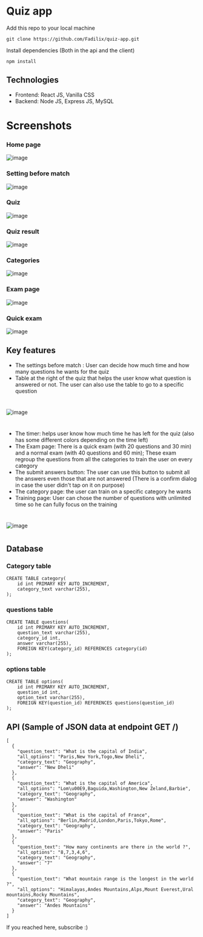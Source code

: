 # Quiz app

Add this repo to your local machine
```
git clone https://github.com/Fadilix/quiz-app.git
```

Install dependencies (Both in the api and the client)
```
npm install
```
## Technologies
- Frontend: React JS, Vanilla CSS
- Backend: Node JS, Express JS, MySQL

# Screenshots
### Home page
![image](https://github.com/Fadilix/quiz-app/assets/121851593/a059054d-3a32-4c9e-8f47-25cfbb50fcd2)

### Setting before match 
![image](https://github.com/Fadilix/quiz-app/assets/121851593/91468e09-3551-4901-b8a0-04a208c9f536)

### Quiz
![image](https://github.com/Fadilix/quiz-app/assets/121851593/dca89d67-02b9-40bf-846c-4006ace07ed8)


### Quiz result
![image](https://github.com/Fadilix/quiz-app/assets/121851593/715cfdfb-72cf-46ce-a048-2ff8e80c3ae9)

### Categories 
![image](https://github.com/Fadilix/quiz-app/assets/121851593/b74ab866-4375-44ca-a610-aa71578d997a)

### Exam page
![image](https://github.com/Fadilix/quiz-app/assets/121851593/8b040172-207e-433f-b6a8-37e59ad2ce1f)

### Quick exam
![image](https://github.com/Fadilix/quiz-app/assets/121851593/1221b4a3-7602-403a-b517-11f5cf4acd0a)


## Key features
- The settings before match : User can decide how much time and how many questions he wants for the quiz
- Table at the right of the quiz that helps the user know what question is answered or not. The user can also use the table to go to a specific question
#
  ![image](https://github.com/Fadilix/quiz-app/assets/121851593/52fe3df6-7db0-4911-9e3e-414bf988c606)
#
- The timer: helps user know how much time he has left for the quiz (also has some different colors depending on the time left)
- The Exam page: There is a quick exam (with 20 questions and 30 min) and a normal exam (with 40 questions and 60 min); These exam regroup the questions from all the categories to train the user on every category
- The submit answers button: The user can use this button to submit all the answers even those that are not answered (There is a confirm dialog in case the user didn't tap on it on purpose)
- The category page: the user can train on a specific category he wants
- Training page: User can chose the number of questions with unlimited time so he can fully focus on the training
#
![image](https://github.com/Fadilix/quiz-app/assets/121851593/77aa5142-18ca-4cc0-bb78-165e507e7cd3)
#

## Database

### Category table
```
CREATE TABLE category(
	id int PRIMARY KEY AUTO_INCREMENT,
	category_text varchar(255),
);
```
### questions table
```
CREATE TABLE questions(
	id int PRIMARY KEY AUTO_INCREMENT,
	question_text varchar(255),
	category_id int,
	answer varchar(255),
	FOREIGN KEY(category_id) REFERENCES category(id)
);
```

### options table
```
CREATE TABLE options(
	id int PRIMARY KEY AUTO_INCREMENT,
	question_id int,
	option_text varchar(255),
	FOREIGN KEY(question_id) REFERENCES questions(question_id)
);

```

## API (Sample of JSON data at endpoint GET /)
```
[
  {
    "question_text": "What is the capital of India",
    "all_options": "Paris,New York,Togo,New Dheli",
    "category_text": "Geography",
    "answer": "New Dheli"
  },
  {
    "question_text": "What is the capital of America",
    "all_options": "Lom\u00E9,Baguida,Washington,New Zeland,Barbie",
    "category_text": "Geography",
    "answer": "Washington"
  },
  {
    "question_text": "What is the capital of France",
    "all_options": "Berlin,Madrid,London,Paris,Tokyo,Rome",
    "category_text": "Geography",
    "answer": "Paris"
  },
  {
    "question_text": "How many continents are there in the world ?",
    "all_options": "8,7,3,4,6",
    "category_text": "Geography",
    "answer": "7"
  },
  {
    "question_text": "What mountain range is the longest in the world ?",
    "all_options": "Himalayas,Andes Mountains,Alps,Mount Everest,Ural mountains,Rocky Mountains",
    "category_text": "Geography",
    "answer": "Andes Mountains"
  }
]
```

If you reached here, subscribe :)  
